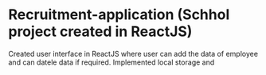 # Recruitment-application (Schhol project created in ReactJS)
Created user interface in ReactJS where user can add the data of employee and can datele data if required. Implemented local storage and 
